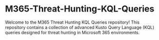# M365-Threat-Hunting-KQL-Queries
Welcome to the M365 Threat Hunting KQL Queries repository! This repository contains a collection of advanced Kusto Query Language (KQL) queries designed for threat hunting in Microsoft 365 environments. 
